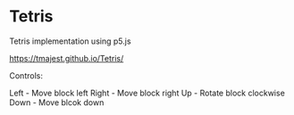 # Tetris

Tetris implementation using p5.js

https://tmajest.github.io/Tetris/

Controls:

Left  - Move block left
Right - Move block right
Up    - Rotate block clockwise
Down  - Move blcok down
